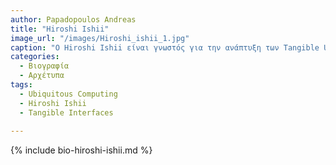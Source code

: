```yaml
---
author: Papadopoulos Andreas
title: "Hiroshi Ishii" 
image_url: "/images/Hiroshi_ishii_1.jpg"
caption: "Ο Hiroshi Ishii είναι γνωστός για την ανάπτυξη των Tangible User Interfaces (TUI), που συνδέουν τον φυσικό και τον ψηφιακό κόσμο."
categories:
  - Βιογραφία 
  - Αρχέτυπα
tags:
  - Ubiquitous Computing 
  - Hiroshi Ishii 
  - Tangible Interfaces 
  
---
```


{% include bio-hiroshi-ishii.md %}
